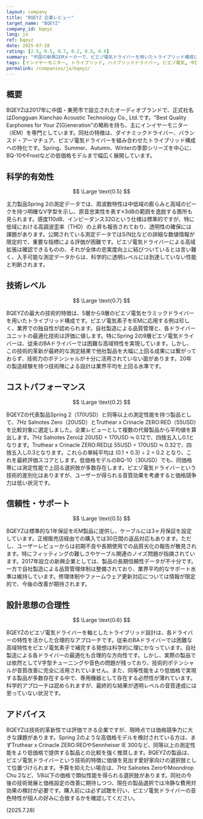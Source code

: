 ```yaml
---
layout: company
title: "BQEYZ 企業レビュー"
target_name: "BQEYZ"
company_id: bqeyz
lang: ja
ref: bqeyz
date: 2025-07-28
rating: [2.5, 0.5, 0.7, 0.2, 0.5, 0.6]
summary: "中国の新興IEMメーカーで、ピエゾ電気ドライバーを用いたトライブリッド構成に特化。技術的革新性は評価できるが、測定性能と価格競争力に課題を抱える。"
tags: [インイヤーモニター, トライブリッド, ハイブリッドドライバー, ピエゾ電気, 中国メーカー]
permalink: /companies/ja/bqeyz/
---
```

## 概要

BQEYZは2017年に中国・東莞市で設立されたオーディオブランドで、正式社名はDongguan Xianchao Acoustic Technology Co., Ltd.です。"Best Quality Earphones for Your Z(G)eneration"の略称を持ち、主にインイヤーモニター（IEM）を専門としています。同社の特徴は、ダイナミックドライバー、バランスド・アーマチュア、ピエゾ電気ドライバーを組み合わせたトライブリッド構成への特化です。Spring、Summer、Autumn、Winterの季節シリーズを中心に、BQ-10やFrostなどの低価格モデルまで幅広く展開しています。

## 科学的有効性

$$ \Large \text{0.5} $$

主力製品Spring 2の測定データでは、周波数特性は中低域の膨らみと高域のピークを持つ明確なV字型を示し、原音忠実性を表す±3dBの範囲を逸脱する箇所も見られます。感度110dB、インピーダンス32Ωという仕様は標準的ですが、特に低域における高調波歪率（THD）の上昇も報告されており、透明性の確保には課題があります。公開されている測定データではS/N比などの詳細な数値情報が限定的で、重要な指標による評価が困難です。ピエゾ電気ドライバーによる高域拡張は確認できるものの、それが全体の忠実度向上に結びついているとは言い難く、入手可能な測定データからは、科学的に透明レベルには到達していない性能と判断されます。

## 技術レベル

$$ \Large \text{0.7} $$

BQEYZの最大の技術的特徴は、5層から9層のピエゾ電気セラミックドライバーを用いたトライブリッド構成です。ピエゾ電気素子をIEMに応用する例は珍しく、業界での独自性が認められます。自社製造による品質管理と、各ドライバーユニットの最適化技術は評価に値します。特にSpring 2の9層ピエゾ電気ドライバーは、従来のBAドライバーでは困難な高域特性を実現しています。しかし、この技術的革新が最終的な測定結果で他社製品を大幅に上回る成果には繋がっておらず、技術力のポテンシャルが十分に活用されていない面があります。20年の製造経験を持つ技術陣による設計は業界平均を上回る水準です。

## コストパフォーマンス

$$ \Large \text{0.2} $$

BQEYZの代表製品Spring 2（170USD）と同等以上の測定性能を持つ製品として、7Hz Salnotes Zero（20USD）とTruthear x Crinacle ZERO:RED（55USD）を比較対象に選定しました。企業レビューとして複数の代替製品から平均値を算出します。7Hz Salnotes Zeroは 20USD ÷ 170USD ≒ 0.12で、四捨五入し0.1となります。Truthear x Crinacle ZERO:REDは 55USD ÷ 170USD ≒ 0.32で、四捨五入し0.3となります。これらの単純平均は (0.1 + 0.3) ÷ 2 = 0.2 となり、これを最終評価スコアとします。低価格モデルのBQ-10（30USD）でも、同価格帯には測定性能で上回る選択肢が多数存在します。ピエゾ電気ドライバーという技術的差別化はありますが、ユーザーが得られる音質効果を考慮すると価格競争力は低い状況です。

## 信頼性・サポート

$$ \Large \text{0.5} $$

BQEYZは標準的な1年保証をIEM製品に提供し、ケーブルには3ヶ月保証を設定しています。正規販売店経由での購入では30日間の返品対応もあります。ただし、ユーザーレビューからは初期不良や長期使用での品質劣化の報告が散見されます。特にフィッティングの難しさやケーブル関連のノイズ問題が指摘されています。2017年設立の新興企業としては、製品の長期信頼性データが不十分です。一方で自社製造による品質管理体制は整備されており、業界平均的なサポート水準は維持しています。修理体制やファームウェア更新対応については情報が限定的で、今後の改善が期待されます。

## 設計思想の合理性

$$ \Large \text{0.6} $$

BQEYZのピエゾ電気ドライバーを軸としたトライブリッド設計は、各ドライバーの特性を活かした合理的なアプローチです。従来のBAドライバーでは困難な高域特性をピエゾ電気素子で補完する発想は科学的に理にかなっています。自社製造による各ドライバーの最適化も合理的な方向性です。しかし、実際の製品では依然としてV字型チューニングや音色の問題が残っており、技術的ポテンシャルが音質改善に完全に活用されていません。また、同等性能をより低価格で実現する製品が多数存在する中で、専用機器として存在する必然性が薄れています。科学的アプローチは認められますが、最終的な結果が透明レベルの音質達成には至っていない状況です。

## アドバイス

BQEYZは技術的革新性では評価できる企業ですが、現時点では価格競争力に大きな課題があります。Spring 2のような高価格モデルを検討されている方は、まずTruthear x Crinacle ZERO:REDやSennheiser IE 300など、同等以上の測定性能をより低価格で提供する製品との比較を強く推奨します。BQEYZの製品は、ピエゾ電気ドライバーという技術的特徴に価値を見出す愛好家向けの選択肢として位置づけられます。予算を抑えたい場合は、7Hz Salnotes ZeroやMoondrop Chu 2など、1/8以下の価格で類似性能を得られる選択肢があります。同社の今後の技術発展と価格設定の改善に期待しつつ、現在の製品選択では冷静な費用対効果の検討が必要です。購入前には必ず試聴を行い、ピエゾ電気ドライバーの音色特性が個人の好みに合致するかを確認してください。

(2025.7.28)
